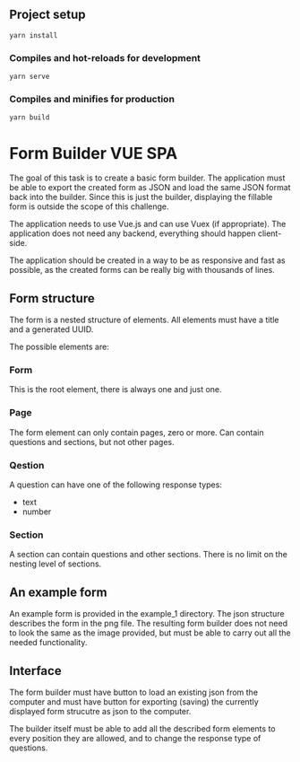 ## Project setup
```
yarn install
```

### Compiles and hot-reloads for development
```
yarn serve
```

### Compiles and minifies for production
```
yarn build
```


# Form Builder VUE SPA

The goal of this task is to create a basic form builder. The application must be able to export the created form as JSON and load the same JSON format back into the builder. Since this is just the builder, displaying the fillable form is outside the scope of this challenge.

The application needs to use Vue.js and can use Vuex (if appropriate). The application does not need any backend, everything should happen client-side.

The application should be created in a way to be as responsive and fast as possible, as the created forms can be really big with thousands of lines.

## Form structure

The form is a nested structure of elements. All elements must have a title and a generated UUID. 

The possible elements are:

### Form

This is the root element, there is always one and just one.

### Page

The form element can only contain pages, zero or more. Can contain questions and sections, but not other pages.

### Qestion

A question can have one of the following response types:

- text
- number

### Section

A section can contain questions and other sections. There is no limit on the nesting level of sections.

## An example form

An example form is provided in the example_1 directory. The json structure describes the form in the png file. The resulting form builder does not need to look the same as the image provided, but must be able to carry out all the needed functionality.

## Interface

The form builder must have button to load an existing json from the computer and must have button for exporting (saving) the currently displayed form strucutre as json to the computer.

The builder itself must be able to add all the described form elements to every position they are allowed, and to change the response type of questions.